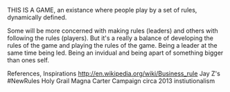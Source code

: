 THIS IS A GAME, an existance where people play by a set of rules, dynamically defined.

Some will be more concerned with making rules (leaders) and others with following the rules (players). But it's a really a balance of developing the rules of the game and playing the rules of the game. Being a leader at the same time being led. Being an invidual and being apart of something bigger than ones self.

References, Inspirations
http://en.wikipedia.org/wiki/Business_rule
Jay Z's #NewRules Holy Grail Magna Carter Campaign  circa 2013
instiutionalism

